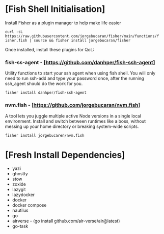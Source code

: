 





# [Fish Shell Initialisation]
Install Fisher as a plugin manager to help make life easier

```curl -sL https://raw.githubusercontent.com/jorgebucaran/fisher/main/functions/fisher.fish | source && fisher install jorgebucaran/fisher```

Once installed, install these plugins for QoL:

### fish-ss-agent - [https://github.com/danhper/fish-ssh-agent]
Utility functions to start your ssh agent when using fish shell. You will only need to run ssh-add and type your password once, after the running ssh_agent should do the work for you.

```fisher install danhper/fish-ssh-agent```



### nvm.fish - [https://github.com/jorgebucaran/nvm.fish]
A tool lets you juggle multiple active Node versions in a single local environment. Install and switch between runtimes like a boss, without messing up your home directory or breaking system-wide scripts.


```fisher install jorgebucaren/nvm.fish```

# [Fresh Install Dependencies]
- yazi
- ghostty 
- stow
- zoxide
- lazygit
- lazydocker
- docker
- docker compose
- nautilus
- go
- airverse - (go install github.com/air-verse/air@latest)
- go-task


